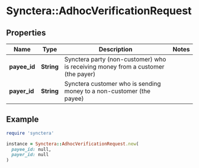 # Synctera::AdhocVerificationRequest

## Properties

| Name | Type | Description | Notes |
| ---- | ---- | ----------- | ----- |
| **payee_id** | **String** | Synctera party (non-customer) who is receiving money from a customer (the payer) |  |
| **payer_id** | **String** | Synctera customer who is sending money to a non-customer (the payee) |  |

## Example

```ruby
require 'synctera'

instance = Synctera::AdhocVerificationRequest.new(
  payee_id: null,
  payer_id: null
)
```

